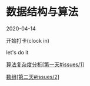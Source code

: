 # 数据结构与算法

2020-04-14

开始打卡(clock in)

let's do it

[算法复杂度分析[第一天#issues/1]](https://github.com/LIUeng/alogrithm-ci/issues/1)

[数组[第二天#issues/2]](https://github.com/LIUeng/alogrithm-ci/issues/2)